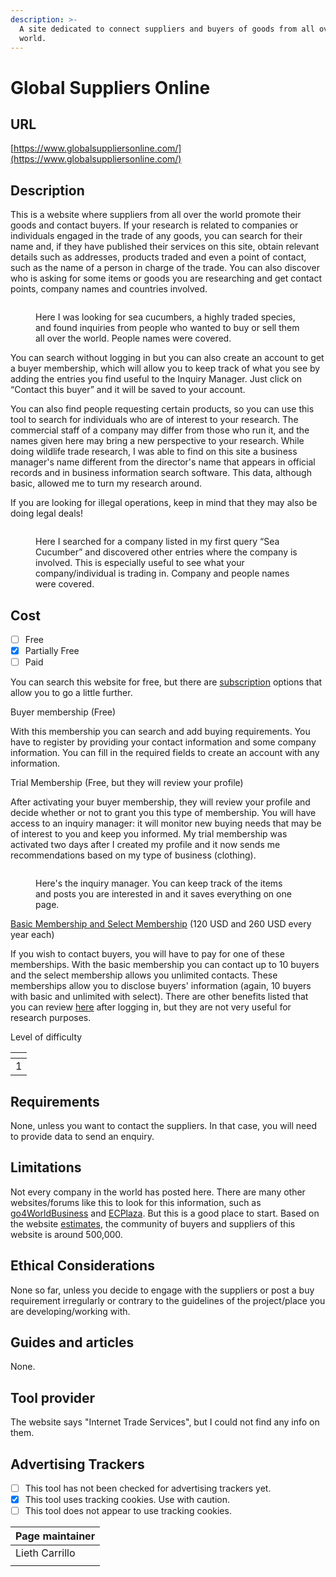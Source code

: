 ```yaml
---
description: >-
  A site dedicated to connect suppliers and buyers of goods from all over the
  world.
---
```


# Global Suppliers Online

## URL

[https://www.globalsuppliersonline.com/](https://www.globalsuppliersonline.com/)

## Description

This is a website where suppliers from all over the world promote their goods and contact buyers. If your research is related to companies or individuals engaged in the trade of any goods, you can search for their name and, if they have published their services on this site, obtain relevant details such as addresses, products traded and even a point of contact, such as the name of a person in charge of the trade. You can also discover who is asking for some items or goods you are researching and get contact points, company names and countries involved.

<figure><img src=".gitbook/assets/Screenshot 2025-02-28 at 5.34.12 PM.png" alt=""><figcaption><p>Here I was looking for sea cucumbers, a highly traded species, and found inquiries from people who wanted to buy or sell them all over the world. People names were covered.</p></figcaption></figure>

You can search without logging in but you can also create an account to get a buyer membership, which will allow you to keep track of what you see by adding the entries you find useful to the Inquiry Manager. Just click on “Contact this buyer” and it will be saved to your account.

You can also find people requesting certain products, so you can use this tool to search for individuals who are of interest to your research. The commercial staff of a company may differ from those who run it, and the names given here may bring a new perspective to your research. While doing wildlife trade research, I was able to find on this site a business manager's name different from the director's name that appears in official records and in business information search software. This data, although basic, allowed me to turn my research around.

If you are looking for illegal operations, keep in mind that they may also be doing legal deals!

<figure><img src=".gitbook/assets/Screenshot 2025-02-28 at 5.46.56 PM.png" alt=""><figcaption><p>Here I searched for a company listed in my first query “Sea Cucumber” and discovered other entries where the company is involved. This is especially useful to see what your company/individual is trading in. Company and people names were covered.</p></figcaption></figure>

## Cost

* [ ] Free
* [x] Partially Free
* [ ] Paid

You can search this website for free, but there are [subscription](https://www.globalbuyersonline.com/members/joinnow/) options that allow you to go a little further.

Buyer membership (Free)

With this membership you can search and add buying requirements. You have to register by providing your contact information and some company information. You can fill in the required fields to create an account with any information.&#x20;

Trial Membership (Free, but they will review your profile)

After activating your buyer membership, they will review your profile and decide whether or not to grant you this type of membership. You will have access to an inquiry manager: it will monitor new buying needs that may be of interest to you and keep you informed. My trial membership was activated two days after I created my profile and it now sends me recommendations based on my type of business (clothing).

<figure><img src=".gitbook/assets/Screenshot 2024-12-23 at 11.57.50 AM.png" alt=""><figcaption><p>Here's the inquiry manager. You can keep track of the items and posts you are interested in and it saves everything on one page.</p></figcaption></figure>

[Basic Membership and Select Membership](https://www.globalbuyersonline.com/members/joinnow/) (120 USD and 260 USD every year each)

If you wish to contact buyers, you will have to pay for one of these memberships. With the basic membership you can contact up to 10 buyers and the select membership allows you unlimited contacts. These memberships allow you to disclose buyers' information (again, 10 buyers with basic and unlimited with select). There are other benefits listed that you can review [here](https://www.globalbuyersonline.com/members/reg.asp) after logging in, but they are not very useful for research purposes.



Level of difficulty

<table><thead><tr><th data-type="rating" data-max="5"></th></tr></thead><tbody><tr><td>1</td></tr></tbody></table>

## Requirements

None, unless you want to contact the suppliers. In that case, you will need to provide data to send an enquiry.

## Limitations

Not every company in the world has posted here. There are many other websites/forums like this to look for this information, such as [go4WorldBusiness](https://www.go4worldbusiness.com/) and [ECPlaza](https://www.ecplaza.net/). But this is a good place to start. Based on the website [estimates](https://www.globalbuyersonline.com/members/joinnow/), the community of buyers and suppliers of this website is around 500,000.

## Ethical Considerations

None so far, unless you decide to engage with the suppliers or post a buy requirement irregularly or contrary to the guidelines of the project/place you are developing/working with.&#x20;

## Guides and articles

None.

## Tool provider

The website says "Internet Trade Services", but I could not find any info on them.

## Advertising Trackers

* [ ] This tool has not been checked for advertising trackers yet.
* [x] This tool uses tracking cookies. Use with caution.
* [ ] This tool does not appear to use tracking cookies.

| Page maintainer |
| --------------- |
| Lieth Carrillo  |
|                 |
